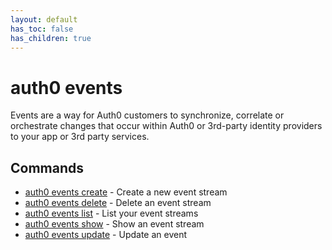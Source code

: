 ```yaml
---
layout: default
has_toc: false
has_children: true
---
```

# auth0 events

Events are a way for Auth0 customers to synchronize, correlate or orchestrate changes that occur within Auth0 or 3rd-party identity providers to your app or 3rd party services.

## Commands

- [auth0 events create](auth0_events_create.md) - Create a new event stream
- [auth0 events delete](auth0_events_delete.md) - Delete an event stream
- [auth0 events list](auth0_events_list.md) - List your event streams
- [auth0 events show](auth0_events_show.md) - Show an event stream
- [auth0 events update](auth0_events_update.md) - Update an event

